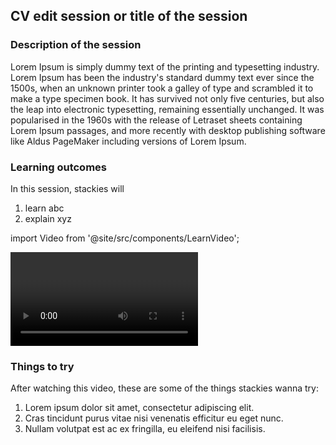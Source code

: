<script async src="https://pagead2.googlesyndication.com/pagead/js/adsbygoogle.js?client=ca-pub-4495539212307146"
     crossorigin="anonymous"></script>
     
## CV edit session or title of the session



### Description of the session

Lorem Ipsum is simply dummy text of the printing and typesetting industry. Lorem Ipsum has been the industry's standard dummy text ever since the 1500s, when an unknown printer took a galley of type and scrambled it to make a type specimen book. It has survived not only five centuries, but also the leap into electronic typesetting, remaining essentially unchanged. It was popularised in the 1960s with the release of Letraset sheets containing Lorem Ipsum passages, and more recently with desktop publishing software like Aldus PageMaker including versions of Lorem Ipsum.

### Learning outcomes

In this session, stackies will

1. learn abc
2. explain xyz

import Video from '@site/src/components/LearnVideo';

<Video link="https://youtube.com/embed/1lVn1giONk0"></Video>


### Things to try

After watching this video, these are some of the things stackies wanna try:

1. Lorem ipsum dolor sit amet, consectetur adipiscing elit.
2. Cras tincidunt purus vitae nisi venenatis efficitur eu eget nunc.
3. Nullam volutpat est ac ex fringilla, eu eleifend nisi facilisis.